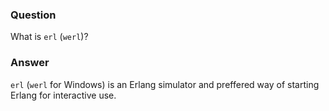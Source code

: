### Question
What is `erl` (`werl`)?


### Answer
`erl` (`werl` for Windows) is an Erlang simulator and preffered way of
starting Erlang for interactive use.


